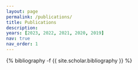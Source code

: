 ```yaml
---
layout: page
permalink: /publications/
title: Publications
description:
years: [2023, 2022, 2021, 2020, 2019]
nav: true
nav_order: 1
---
```


<!-- _pages/publications.md -->
<div class="publications">

{% bibliography -f {{ site.scholar.bibliography }} %}

</div>
